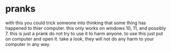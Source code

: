 # pranks
with this you could trick someone into thinking that some thing has happened to thier computer.
this only works on windows 10, 11, and possibly 7.
this is just a prank do not try to use it to harm anyone.
to use this just put on computer and open it. 
take a look, they will not do any harm to your computer in any way. 
